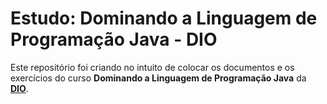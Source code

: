<h1>Estudo: Dominando a Linguagem de Programação Java - DIO</h1>

Este repositório foi criando no intuito de colocar os documentos e os exercícios do curso <strong>Dominando a Linguagem de Programação Java</strong> da <strong><a href="https://web.digitalinnovation.one/">DIO</a></strong>.